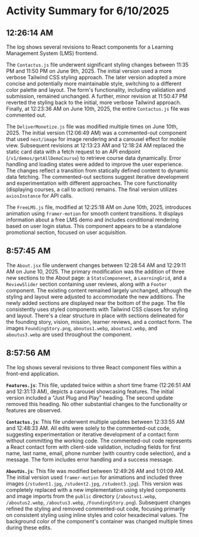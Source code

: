 # Activity Summary for 6/10/2025

## 12:26:14 AM
The log shows several revisions to React components for a Learning Management System (LMS) frontend.

The `Contactus.js` file underwent significant styling changes between 11:35 PM and 11:50 PM on June 9th, 2025.  The initial version used a more verbose Tailwind CSS styling approach. The later version adopted a more concise and potentially more maintainable style, switching to a different color palette and layout. The form's functionality, including validation and submission, remained unchanged. A further, minor revision at 11:50:47 PM reverted the styling back to the initial, more verbose Tailwind approach. Finally, at 12:23:36 AM on June 10th, 2025, the entire `Contactus.js` file was commented out.

The `DeliverMonetize.js` file was modified multiple times on June 10th, 2025. The initial version (12:06:49 AM) was a commented-out component that used `next/image` for image rendering and a carousel effect for mobile view.  Subsequent revisions at 12:13:23 AM and 12:18:24 AM replaced the static card data with a fetch request to an API endpoint (`/v1/demos/getAllDemoCourse`) to retrieve course data dynamically.  Error handling and loading states were added to improve the user experience. The changes reflect a transition from statically defined content to dynamic data fetching.  The commented-out sections suggest iterative development and experimentation with different approaches.  The core functionality (displaying courses, a call to action) remains.
The final version utilizes `axiosInstance` for API calls.


The `FreeLMS.js` file, modified at 12:25:18 AM on June 10th, 2025, introduces animation using `framer-motion` for smooth content transitions. It displays information about a free LMS demo and includes conditional rendering based on user login status. This component appears to be a standalone promotional section, focused on user acquisition.


## 8:57:45 AM
The `About.jsx` file underwent changes between 12:28:54 AM and 12:29:11 AM on June 10, 2025.  The primary modification was the addition of three new sections to the About page: a `StatsComponenet`, a `LearningGrid`, and a `ReviewSlider` section containing user reviews, along with a `Footer` component.  The existing content remained largely unchanged, although the styling and layout were adjusted to accommodate the new additions.  The newly added sections are displayed near the bottom of the page. The file consistently uses styled components with Tailwind CSS classes for styling and layout.  There's a clear structure in place with sections delineated for the founding story, vision, mission, learner reviews, and a contact form.  The images `FoundingStory.png`, `aboutus1.webp`, `aboutus2.webp`, and `aboutus3.webp` are used throughout the component.


## 8:57:56 AM
The log shows several revisions to three React component files within a front-end application.

**`Features.js`**: This file, updated twice within a short time frame (12:26:51 AM and 12:31:13 AM), depicts a carousel showcasing features.  The initial version included a "Just Plug and Play" heading. The second update removed this heading. No other substantial changes to the functionality or features are observed.


**`Contactus.js`**: This file underwent multiple updates between 12:33:55 AM and 12:48:33 AM.  All edits were solely to the commented-out code, suggesting experimentation or iterative development of a contact form without committing the working code.  The commented-out code represents a React contact form with client-side validation, including fields for first name, last name, email, phone number (with country code selection), and a message. The form includes error handling and a success message.


**`AboutUs.js`**: This file was modified between 12:49:26 AM and 1:01:09 AM.  The initial version used `framer-motion` for animations and included three images (`/student1.jpg`, `/student2.jpg`, `/student3.jpg`). This version was completely replaced with a new implementation using styled components and image imports from the `public` directory (`/aboutus1.webp`, `/aboutus2.webp`, `/aboutus3.webp`, `/FoundingStory.png`).  Subsequent changes refined the styling and removed commented-out code, focusing primarily on consistent styling using inline styles and color hexadecimal values.  The background color of the component's container was changed multiple times during these edits.
